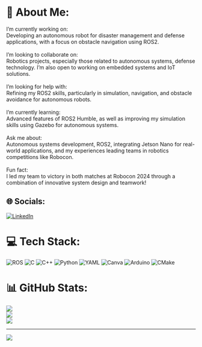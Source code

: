 # 💫 About Me:
I’m currently working on:<br>Developing an autonomous robot for disaster management and defense applications, with a focus on obstacle navigation using ROS2.<br><br>I’m looking to collaborate on:<br>Robotics projects, especially those related to autonomous systems, defense technology. I’m also open to working on embedded systems and IoT solutions.<br><br>I’m looking for help with:<br>Refining my ROS2 skills, particularly in simulation, navigation, and obstacle avoidance for autonomous robots.<br><br>I’m currently learning:<br>Advanced features of ROS2 Humble, as well as improving my simulation skills using Gazebo for autonomous systems.<br><br>Ask me about:<br>Autonomous systems development, ROS2, integrating Jetson Nano for real-world applications, and my experiences leading teams in robotics competitions like Robocon.<br><br>Fun fact:<br>I led my team to victory in both matches at Robocon 2024 through a combination of innovative system design and teamwork!


## 🌐 Socials:
[![LinkedIn](https://img.shields.io/badge/LinkedIn-%230077B5.svg?logo=linkedin&logoColor=white)](https://linkedin.com/in/pranav-kolekar) 

# 💻 Tech Stack:
![ROS](https://img.shields.io/badge/ros-%230A0FF9.svg?style=for-the-badge&logo=ros&logoColor=white) ![C](https://img.shields.io/badge/c-%2300599C.svg?style=for-the-badge&logo=c&logoColor=white) ![C++](https://img.shields.io/badge/c++-%2300599C.svg?style=for-the-badge&logo=c%2B%2B&logoColor=white) ![Python](https://img.shields.io/badge/python-3670A0?style=for-the-badge&logo=python&logoColor=ffdd54) ![YAML](https://img.shields.io/badge/yaml-%23ffffff.svg?style=for-the-badge&logo=yaml&logoColor=151515) ![Canva](https://img.shields.io/badge/Canva-%2300C4CC.svg?style=for-the-badge&logo=Canva&logoColor=white) ![Arduino](https://img.shields.io/badge/-Arduino-00979D?style=for-the-badge&logo=Arduino&logoColor=white) ![CMake](https://img.shields.io/badge/CMake-%23008FBA.svg?style=for-the-badge&logo=cmake&logoColor=white)
# 📊 GitHub Stats:
![](https://github-readme-stats.vercel.app/api?username=pranavk-2003&theme=dark&hide_border=false&include_all_commits=true&count_private=true)<br/>
![](https://github-readme-streak-stats.herokuapp.com/?user=pranavk-2003&theme=dark&hide_border=false)<br/>
![](https://github-readme-stats.vercel.app/api/top-langs/?username=pranavk-2003&theme=dark&hide_border=false&include_all_commits=true&count_private=true&layout=compact)

---
[![](https://visitcount.itsvg.in/api?id=pranavk-2003&icon=1&color=9)](https://visitcount.itsvg.in)

<!-- Proudly created with GPRM ( https://gprm.itsvg.in ) -->
